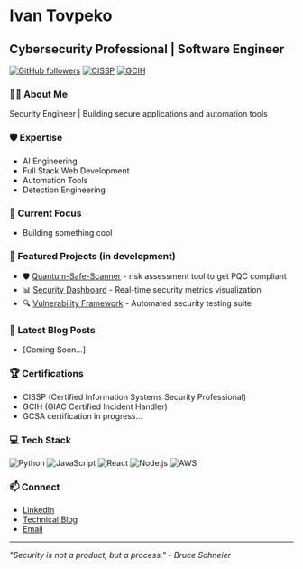 # Ivan Tovpeko
## Cybersecurity Professional | Software Engineer 

[![GitHub followers](https://img.shields.io/github/followers/ivantko?style=social)](https://github.com/ivantko)
[![CISSP](https://img.shields.io/badge/CISSP-Certified-blue)](https://www.isc2.org/Certifications/CISSP)
[![GCIH](https://img.shields.io/badge/GCIH-Certified-green)](https://www.giac.org/certification/certified-incident-handler-gcih)

### 👨‍💻 About Me
Security Engineer | Building secure applications and automation tools

### 🛡️ Expertise
- AI Engineering
- Full Stack Web Development
- Automation Tools
- Detection Engineering

### 🔭 Current Focus
- Building something cool 

### 🌟 Featured Projects (in development)
- 🛡️ [Quantum-Safe-Scanner](https://github.com/ivantko/quantum-safe-scanner/tree/main) - risk assessment tool to get PQC compliant
- 📊 [Security Dashboard](link) - Real-time security metrics visualization
- 🔍 [Vulnerability Framework](link) - Automated security testing suite

### 📝 Latest Blog Posts
<!-- BLOG-POST-LIST:START -->
- [Coming Soon...]
<!-- BLOG-POST-LIST:END -->

### 🏆 Certifications
- CISSP (Certified Information Systems Security Professional)
- GCIH (GIAC Certified Incident Handler)
- GCSA certification in progress...

### 💻 Tech Stack
![Python](https://img.shields.io/badge/-Python-3776AB?style=flat&logo=Python&logoColor=white)
![JavaScript](https://img.shields.io/badge/-JavaScript-F7DF1E?style=flat&logo=JavaScript&logoColor=black)
![React](https://img.shields.io/badge/-React-61DAFB?style=flat&logo=React&logoColor=black)
![Node.js](https://img.shields.io/badge/-Node.js-339933?style=flat&logo=Node.js&logoColor=white)
![AWS](https://img.shields.io/badge/-AWS-232F3E?style=flat&logo=Amazon-AWS&logoColor=white)

### 📫 Connect
- [LinkedIn](https://www.linkedin.com/in/ivan-tko/)
- [Technical Blog](your-blog-url)
- [Email](iv.tko@pm.me)

---
*"Security is not a product, but a process." - Bruce Schneier*
